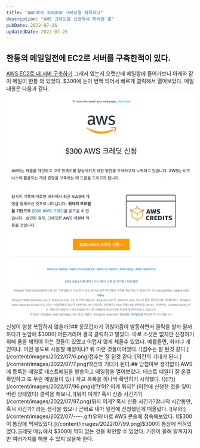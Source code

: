 ```yaml
---
title: "AWS에서 300USD 크레딧을 획득하다"
description: "AWS 크레딧을 신청해서 획득한 썰"
pubDate: 2022-07-26
updatedDate: 2022-07-26
---
```


## 한통의 메일일전에 EC2로 서버를 구축한적이 있다.

[AWS EC2로 내 서버 구축하기](__GHOST_URL__/aws-ec2-%EB%A1%9C-%EB%82%B4-%EC%84%9C%EB%B2%84-%EA%B5%AC%EC%B6%95%ED%95%98%EA%B8%B0/)
그래서 였는지 오랫만에 메일함에 들어가보니 아래와 같이 메일이 한통 와 있었다. $300에 눈이 번쩍 띄어서 빠르게 클릭해서 열어보았다.
메일 내용은 다음과 같다.
![신청이 엄청 복잡하지 않을까?](/content/images/2022/07/2.png)신청이 엄청 복잡하지 않을까?## 응모갑자기 귀찮이즘이 발동하면서 클릭을 할까 말까 하다가 눈앞에 $300이 어른거리며 결국 클릭하고 말았다. 따로 스샷은 없지만 신청하기위해 폼을 체워야 하는 것들이 있었고 어렵지 않게 체울수 있었다. 예를들면, 회사냐 개인이냐. 어떤 용도로 사용할 예정이냐? 뭐 이런 것들이어었다.
![접수는 잘 된것 같다.](/content/images/2022/07/6.png)접수는 잘 된것 같다.![약간의 기대가 된다.](/content/images/2022/07/7.png)약간의 기대가 된다.## 당첨아무 생각없이 AWS에 등록한 메일로 테스트메일을 발송하고 메일함을 열어보았다. 테스트 메일이 잘 온걸 확인하고 또 무슨 메일들이 있나 하고 목록을 하나씩 확인하기 시작했다.
![(!?)](/content/images/2022/07/96.png)(!?)‘어? 이게 뭐지?’ (이전에 신청한 것을 잊어버린 상태였다)
클릭을 해보니,
![뭐지 이게? 혹시 신종 사긴가?](/content/images/2022/07/97.png)뭐지 이게? 혹시 신종 사긴가?찰나의 시간동안, 혹시 사긴가? 라는 생각을 했으나 곧바로 내가 일전에 신청했던게 떠올랐다.
![우와!](/content/images/2022/07/----.gif)우와!바로 AWS 콘솔에 접속해보았다.
![$300이 통장에 찍혀있었다.](/content/images/2022/07/99.png)$300이 통장에 찍혀있었다.크레딧 메뉴에서 $300이 찍혀 있는 것을 확인할 수 있었다.
기한이 올해 말까지지만 여러가지를 해볼 수 있지 않을까 한다.